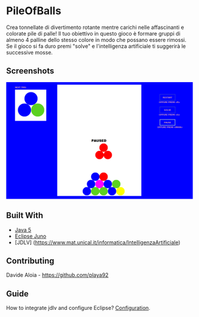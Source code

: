 # PileOfBalls
Crea tonnellate di divertimento rotante mentre carichi nelle affascinanti e colorate pile di palle! 
Il tuo obiettivo in questo gioco è formare gruppi di almeno 4 palline dello stesso colore in modo che possano essere rimossi. 
Se il gioco si fa duro premi "solve" e l'intelligenza artificiale ti suggerirà le successive mosse.

## Screenshots
<img src="images/pileofballs.png"/> 

## Built With

* [Java 5](https://www.inf.unibz.it/~calvanese/teaching/java-docs/5.0/api/ "Java 5") 
* [Eclipse Juno](https://www.eclipse.org/downloads/packages/release/juno)
* [JDLV] (https://www.mat.unical.it/informatica/IntelligenzaArtificiale)

## Contributing

Davide Aloia - https://github.com/playa92

## Guide

How to integrate jdlv and configure Eclipse?
<a href="https://drive.google.com/open?id=1E7Hwpy8YsWPms7uk03D1b6DsNPVEW6jj">Configuration</a>.

